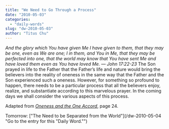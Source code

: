 ```yaml
---
title: "We Need to Go Through a Process"
date: "2010-05-03"
categories: 
  - "daily-words"
slug: "dw-2010-05-03"
author: "Titus Chu"
---
```


_And the glory which You have given Me I have given to them, that they may be one, even as We are one; I in them, and You in Me, that they may be perfected into one, that the world may know that You have sent Me and have loved them even as You have loved Me. — John 17:22-23_ The Son prayed in life to the Father that the Father’s life and nature would bring the believers into the reality of oneness in the same way that the Father and the Son experienced such a oneness. However, for something so profound to happen, there needs to be a particular process that all the believers enjoy, realize, and substantiate according to this marvelous prayer. In the coming days we shall consider the various aspects of this process.

Adapted from [_Oneness and the One Accord_](/book-oneness/ "Go to the listing for this book."), page 24.

Tomorrow: ["The Need to be Separated from the World"](/dw-2010-05-04 "Go to the entry for this "Daily Word."")
